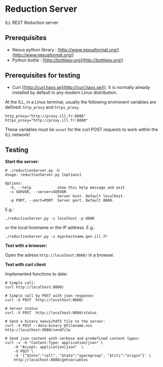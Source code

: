 Reduction Server
===============

ILL REST Reduction server

Prerequisites
-------------
  - Nexus python library : [http://www.nexusformat.org/](http://www.nexusformat.org/)
  - Python bottle : [http://bottlepy.org](http://bottlepy.org/)


Prerequisites for testing
-------------------------

  - Curl ([http://curl.haxx.se](http://curl.haxx.se/)). It is normally already installed by default in any modern Linux distribution.

At the ILL, in a Linux terminal, usually the following environent variables are defined: `http_proxy` and `https_proxy`.

```
http_proxy="http://proxy.ill.fr:8888"
https_proxy="http://proxy.ill.fr:8888"
```

These variables must be `unset` for the curl POST requests to work within the ILL network!

Testing
-------------------------

**Start the server:**

```
# ./reductionServer.py -h
Usage: reductionServer.py [options]

Options:
  -h, --help            show this help message and exit
  -s SERVER, --server=SERVER
                        Server host. Default localhost.
  -p PORT, --port=PORT  Server port. Default 8080.
```

E.g.:

```
./reductionServer.py -s localhost -p 8080
```

or the local hostname or the IP address. E.g.:

```
./reductionServer.py -s mypchostname.gen.ill.fr
```



**Test with a browser:**

Open the adress ```http://localhost:8080/``` in a browser.


**Test with curl client**

Implemented functions to date:

```
# Simple call:
curl http://localhost:8080/

# Simple call by POST with json response:
curl -X POST  http://localhost:8080/

# Server status
curl -X POST  http://localhost:8080/status

# Send a binary nexus/hdf5 file to the server:
curl -X POST --data-binary @filename.nxs http://localhost:8080/sendfile

# Send json content with verbose and predefined content types:
curl -v -H "Content-Type: application/json" \
	-H "Accept: application/json"  \
    -X POST \
    -d '{"$toto":"cell", "$tata":"spacegroup", "$titi":"origin"}' \
    http://localhost:8080/getvariables
```


